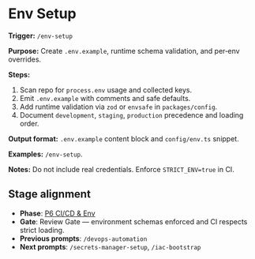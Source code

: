 # Env Setup

**Trigger:** `/env-setup`

**Purpose:** Create `.env.example`, runtime schema validation, and per‑env overrides.

**Steps:**

1. Scan repo for `process.env` usage and collected keys.
2. Emit `.env.example` with comments and safe defaults.
3. Add runtime validation via `zod` or `envsafe` in `packages/config`.
4. Document `development`, `staging`, `production` precedence and loading order.

**Output format:** `.env.example` content block and `config/env.ts` snippet.

**Examples:** `/env-setup`.

**Notes:** Do not include real credentials. Enforce `STRICT_ENV=true` in CI.

## Stage alignment

- **Phase**: [P6 CI/CD & Env](WORKFLOW.md#p6-cicd--env)
- **Gate**: Review Gate — environment schemas enforced and CI respects strict loading.
- **Previous prompts**: `/devops-automation`
- **Next prompts**: `/secrets-manager-setup`, `/iac-bootstrap`
